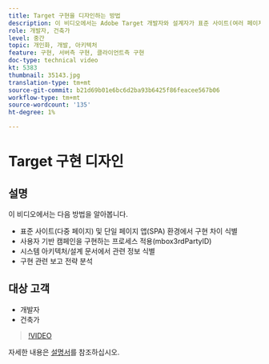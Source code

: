 ```yaml
---
title: Target 구현을 디자인하는 방법
description: 이 비디오에서는 Adobe Target 개발자와 설계자가 표준 사이트(여러 페이지)와 SPA(Single-Page App) 환경에서 구현의 차이점을 설명합니다. 사용자 기반 캠페인(mbox3rdPartyID)을 구현하는 프로세스를 적용하고 시스템 아키텍처/디자인 문서에서 관련 정보를 식별하며 구현 관련 사항을 위한 보고 전략을 분석하는 방법을 알아봅니다.
role: 개발자, 건축가
level: 중간
topic: 개인화, 개발, 아키텍처
feature: 구현, 서버측 구현, 클라이언트측 구현
doc-type: technical video
kt: 5383
thumbnail: 35143.jpg
translation-type: tm+mt
source-git-commit: b21d69b01e6bc6d2ba93b6425f86feacee567b06
workflow-type: tm+mt
source-wordcount: '135'
ht-degree: 1%

---
```



# Target 구현 디자인

## 설명

이 비디오에서는 다음 방법을 알아봅니다.

* 표준 사이트(다중 페이지) 및 단일 페이지 앱(SPA) 환경에서 구현 차이 식별
* 사용자 기반 캠페인을 구현하는 프로세스 적용(mbox3rdPartyID)
* 시스템 아키텍처/설계 문서에서 관련 정보 식별
* 구현 관련 보고 전략 분석

## 대상 고객

* 개발자
* 건축가

>[!VIDEO](https://video.tv.adobe.com/v/35143/?quality=12)

자세한 내용은 [설명서](https://docs.adobe.com/content/help/en/target/using/implement-target/implementing-target.html)를 참조하십시오.
